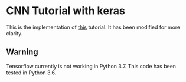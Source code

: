 # CNN Tutorial with keras
This is the implementation of [this](https://towardsdatascience.com/building-a-convolutional-neural-network-cnn-in-keras-329fbbadc5f5) tutorial. It has been modified for more clarity.

## Warning
Tensorflow currently is not working in Python 3.7. This code has been tested in Python 3.6.
